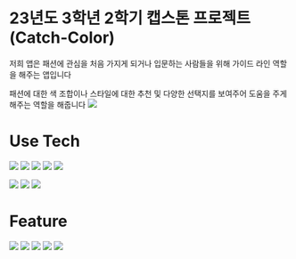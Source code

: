 # 23년도 3학년 2학기 캡스톤 프로젝트(Catch-Color)
저희 앱은 패션에 관심을 처음 가지게 되거나 입문하는 사람들을 위해 가이드 라인 역할을 해주는 앱입니다

패션에 대한 색 조합이나 스타일에 대한 추천 및 다양한 선택지를 보여주어 도움을 주게 해주는 역할을 해줍니다 
<img src="https://github.com/Catch-Color/catchcolor/assets/143383060/9f51dbae-fb8d-4cd2-bf3b-846aae8427db">


# Use Tech
 <img src="https://img.shields.io/badge/Android Studio-3DDC84?style=for-the-badge&logo=Android Studio&logoColor=white"/> <img src="https://img.shields.io/badge/Kotlin-006600?style=for-the-badge&logo=Kotlin&logoColor=white"/> <img src="https://img.shields.io/badge/AWS-FF9900?style=for-the-badge&logo=Amazon aws&logoColor=white"/> <img src="https://img.shields.io/badge/Python-2962FF?style=for-the-badge&logo=Python&logoColor=white"/>  <img src="https://img.shields.io/badge/Flask-000000?style=for-the-badge&logo=Flask&logoColor=white"/> 

<img src="https://github.com/Catch-Color/catchcolor/assets/143383060/9eeb4a3c-7e28-4869-be40-c4cdb264fd2f">

<img src="https://github.com/Catch-Color/catchcolor/assets/143383060/cd8e015c-33a8-4c88-a0d0-83f0f4ab6b15">

<img src="https://github.com/Catch-Color/catchcolor/assets/143383060/396127e2-e46d-4ea8-bb2e-eb5a5a91ade4">




# Feature
<img src="https://github.com/Catch-Color/catchcolor/assets/143383060/9963cdf1-08bf-48c5-a793-895c2fda1701">

<img src="https://github.com/Catch-Color/catchcolor/assets/143383060/dc50df44-052c-42c9-929b-fa2b703d1187">

<img src="https://github.com/Catch-Color/catchcolor/assets/143383060/57df2f2c-9598-453c-98f7-0a1a38aa1fbc">

<img src="https://github.com/Catch-Color/catchcolor/assets/143383060/972756ab-0d75-4e12-92a0-47d7b04d9d86">

<img src="https://github.com/Catch-Color/catchcolor/assets/143383060/a9338fea-7d66-4ccf-ac48-82b023448caa">





